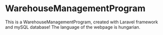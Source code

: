 # WarehouseManagementProgram
This is a WarehouseManagementProgram, created with Laravel framework and mySQL database! The language of the webpage is hungarian.
